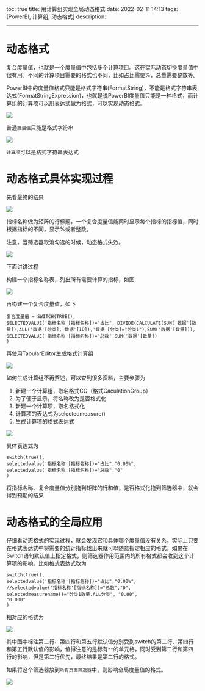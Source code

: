 toc: true
title: 用计算组实现全局动态格式
date: 2022-02-11 14:13
tags: [PowerBI, 计算组, 动态格式]
description:

---

# 动态格式

复合度量值，也就是一个度量值中包括多个计算项目。这在实际动态切换度量值中很有用。不同的计算项目需要的格式也不同，比如占比需要%，总量需要整数等。

PowerBI中的度量值格式只能是格式字符串(FormatString)，不能是格式字符串表达式(FormatStringExpression)，也就是说PowerBI度量值只能是一种格式，而计算组的计算项可以用表达式做为格式，可以实现动态格式。

<!--more-->

![](./用计算组实现全局动态格式/2022-02-11-15-59-36.png)

普通`度量值`只能是格式字符串



![](./用计算组实现全局动态格式/2022-02-11-16-00-17.png)

`计算项`可以是格式字符串表达式



# 动态格式具体实现过程

先看最终的结果

![](./用计算组实现全局动态格式/2022-02-11-15-09-32.png)

指标名称做为矩阵的行标题，一个复合度量值能同时显示每个指标的指标值，同时根据指标的不同，显示%或者整数。

注意，当筛选器取消勾选的时候，动态格式失效。

![](./用计算组实现全局动态格式/2022-02-11-15-11-53.png)

下面讲讲过程

构建一个指标名称表，列出所有需要计算的指标，如图

![](./用计算组实现全局动态格式/2022-02-11-15-08-43.png)

再构建一个复合度量值，如下

```
复合度量值 = SWITCH(TRUE(),
SELECTEDVALUE('指标名称'[指标名称])="占比", DIVIDE(CALCULATE(SUM('数据'[数量]),ALL('数据'[分类],'数据'[ID]),'数据'[分类]="分类1"),SUM('数据'[数量])),
SELECTEDVALUE('指标名称'[指标名称])="总数",SUM('数据'[数量])
)
```

再使用TabularEditor生成格式计算组

![](./用计算组实现全局动态格式/2022-02-11-15-16-21.png)

如何生成计算组不再赘述，可以查到很多资料，主要步骤为

1. 新建一个计算组，取名格式CG（格式CaculationGroup）
2. 为了便于显示，将名称改为是否格式化
3. 新建一个计算项，取名格式化
4. 计算项的表达式为selectedmeasure()
5. 生成计算项的格式表达式

![](./用计算组实现全局动态格式/2022-02-11-15-20-44.png)

具体表达式为
```
switch(true(),
selectedvalue('指标名称'[指标名称])="占比","0.00%",
selectedvalue('指标名称'[指标名称])="总数","0"
)
```

将指标名称、复合度量值分别拖到矩阵的行和值，是否格式化拖到筛选器中，就会得到预期的结果

# 动态格式的全局应用

仔细看动态格式的实现过程，就会发现它和具体哪个度量值没有关系。实际上只要在格式表达式中将需要的统计指标找出来就可以随意指定相应的格式，如果在Switch语句默认值上指定格式，则筛选器作用范围内的所有格式都会收到这个计算项的影响。比如格式表达式改为

```
switch(true(),
selectedvalue('指标名称'[指标名称])="占比","0.00%",
//selectedvalue('指标名称'[指标名称])="总数","0",
selectedmeasurename()="分类1数量.ALL分类", "0.00",
"0.000"
)
```

相对应的格式为

![](./用计算组实现全局动态格式/2022-02-11-15-56-14.png)


其中图中标注第二行、第四行和第五行默认值分别受到switch的第二行、第四行和第五行默认值的影响，值得注意的是标有`**`的单元格，同时受到第二行和第四行的影响，但是第二行优先，最终结果是第二行的格式。

如果将这个筛选器放到`所有页面筛选器`中，则影响全局度量值的格式。

![](./用计算组实现全局动态格式/2022-02-11-15-50-11.png)

